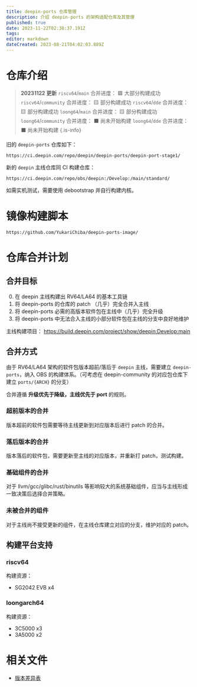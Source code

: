 ```yaml
---
title: deepin-ports 仓库管理
description: 介绍 deepin-ports 的架构适配仓库及其管理
published: true
date: 2023-11-22T02:38:37.191Z
tags: 
editor: markdown
dateCreated: 2023-08-21T04:02:03.889Z
---
```


# 仓库介绍

> **20231122 更新**
`riscv64`/`main` 合并进度： 🟩 大部分构建成功 
`riscv64`/`community` 合并进度： 🟨 部分构建成功
`riscv64`/`dde` 合并进度： 🟨 部分构建成功
`loong64`/`main` 合并进度： 🟨 部分构建成功
`loong64`/`community` 合并进度： ⬛ 尚未开始构建
`loong64`/`dde` 合并进度： ⬛ 尚未开始构建
{.is-info}


旧的 `deepin-ports` 仓库如下：

```
https://ci.deepin.com/repo/deepin/deepin-ports/deepin-port-stage1/
```

新的 `deepin` 主线仓库同 CI 构建仓库：

```
https://ci.deepin.com/repo/obs/deepin:/Develop:/main/standard/
```

如需实机测试，需要使用 debootstrap 并自行构建内核。

# 镜像构建脚本

```
https://github.com/YukariChiba/deepin-ports-image/
```

# 仓库合并计划

## 合并目标

0. 在 deepin 主线构建出 RV64/LA64 的基本工具链
1. 将 deepin-ports 的仓库的 patch （几乎）完全合并入主线
2. 将 deepin-ports 必需的高版本软件包在主线中（几乎）完全升级
3. 将 deepin-ports 中无法合入主线的小部分软件包在主线的分支中良好地维护

主线构建项目： https://build.deepin.com/project/show/deepin:Develop:main

## 合并方式

由于 RV64/LA64 架构的软件包版本超前/落后于 `deepin` 主线，需要建立 `deepin-ports`，纳入 OBS 的构建体系。（可考虑在 deepin-community 的对应包仓库下建立 `ports/{ARCH}` 的分支）

合并遵循 **升级优先于降级，主线优先于 port** 的规则。

### 超前版本的合并

版本超前的软件包需要等待主线更新到对应版本后进行 patch 的合并。

### 落后版本的合并

版本落后的软件包，需要更新至主线的对应版本，并重新打 patch，测试构建。

### 基础组件的合并

对于 llvm/gcc/glibc/rust/binutils 等影响较大的系统基础组件，应当与主线形成一致决策后选择合并策略。

### 未被合并的组件

对于主线尚不接受更新的组件，在主线仓库建立对应的分支，维护对应的 patch。

## 构建平台支持

### riscv64

构建资源： 
- SG2042 EVB x4

### loongarch64

构建资源：
- 3C5000 x3
- 3A5000 x2

# 相关文件

- [版本差异表](https://docs.google.com/spreadsheets/d/1rc8iJo7I9JTxvMvAC7RHhVKHMhcjav7H3QMETcFL4ZE/edit?usp=sharing)